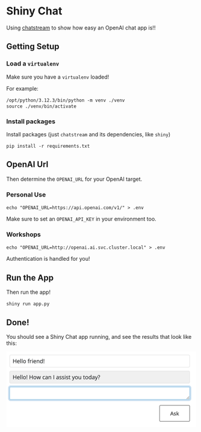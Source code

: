 # Shiny Chat

Using [chatstream](https://github.com/wch/chatstream/tree/main) to show how easy an OpenAI chat app is!!

## Getting Setup

### Load a `virtualenv`

Make sure you have a `virtualenv` loaded!

For example:

```
/opt/python/3.12.3/bin/python -m venv ./venv
source ./venv/bin/activate
```

### Install packages

Install packages (just `chatstream` and its dependencies, like `shiny`)

```
pip install -r requirements.txt
```

## OpenAI Url
Then determine the `OPENAI_URL` for your OpenAI target.

### Personal Use
```
echo "OPENAI_URL=https://api.openai.com/v1/" > .env
```

Make sure to set an `OPENAI_API_KEY` in your environment too.

### Workshops
```
echo "OPENAI_URL=http://openai.ai.svc.cluster.local" > .env
```

Authentication is handled for you!

## Run the App

Then run the app!

```
shiny run app.py
```

## Done!

You should see a Shiny Chat app running, and see the results that look like this:

![Screenshot of the Chat App](chat-app.png)
